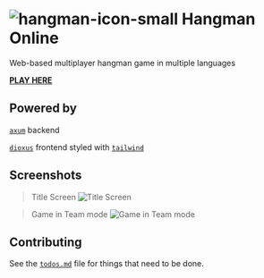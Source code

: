 # ![hangman-icon-small](https://user-images.githubusercontent.com/39778085/228966073-f59f3792-c0cb-4de2-a329-dfec0b47620b.png) Hangman Online


Web-based multiplayer hangman game in multiple languages

[**PLAY HERE**](https://hangman.lennart.codes/)

## Powered by

[`axum`](https://crates.io/crates/axum) backend

[`dioxus`](https://crates.io/crates/dioxus) frontend styled with [`tailwind`](https://tailwindcss.com/)

## Screenshots

> Title Screen
![Title Screen](https://user-images.githubusercontent.com/39778085/228950639-0d98826c-7134-433c-a40c-a0483f2e48c4.png)

> Game in Team mode
![Game in Team mode](https://user-images.githubusercontent.com/39778085/228950498-dffd0e42-fa5f-4f54-b7d2-6d4e80a935bf.png)

## Contributing

See the [`todos.md`](todos.md) file for things that need to be done.
